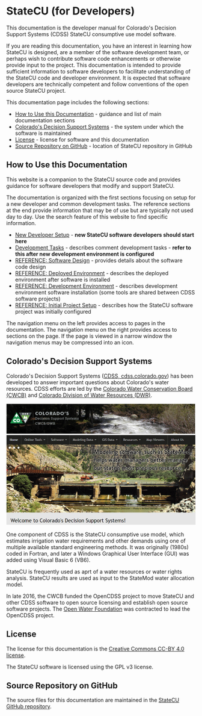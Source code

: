 # StateCU (for Developers) #

This documentation is the developer manual for Colorado's Decision Support Systems (CDSS) StateCU consumptive use model software.

If you are reading this documentation, you have an interest in learning how StateCU is designed,
are a member of the software development team,
or perhaps wish to contribute software code enhancements or otherwise provide input to the project.
This documentation is intended to provide sufficient information to software developers
to facilitate understanding of the StateCU code and developer environment.
It is expected that software developers are technically competent and
follow conventions of the open source StateCU project.

This documentation page includes the following sections:

* [How to Use this Documentation](#how-to-use-this-documentation) - guidance and list of main documentation sections
* [Colorado's Decision Support Systems](#colorados-decision-support-systems) - the system under which the software is maintained
* [License](#license) - license for software and this documentation
* [Source Repository on GitHub](#source-repository-on-github) - location of StateCU repository in GitHub

## How to Use this Documentation ##

This website is a companion to the StateCU source code and provides guidance for
software developers that modify and support StateCU.

The documentation is organized with the first sections focusing on setup for a new developer and common development tasks.
The reference sections at the end provide information that may be of use but are typically not used day to day.
Use the search feature of this website to find specific information.

* [New Developer Setup](dev-new/overview/) - **new StateCU software developers should start here**
* [Development Tasks](dev-tasks/overview/) - describes comment development tasks - **refer to this after new development environment is configured**
* [REFERENCE: Software Design](software-design/overview/) - provides details about the software code design
* [REFERENCE: Deployed Environment](deployed-env/overview/) - describes the deployed environment after software is installed
* [REFERENCE: Development Environment](dev-env/overview/) - describes development environment software installation (some tools are shared between CDSS software projects)
* [REFERENCE: Initial Project Setup](project-init/overview/) - describes how the StateCU software project was initially configured

The navigation menu on the left provides access to pages in the documentation.
The navigation menu on the right provides access to sections on the page.
If the page is viewed in a narrow window the navigation menus may be compressed into an icon.

## Colorado's Decision Support Systems ##

Colorado's Decision Support Systems ([CDSS, cdss.colorado.gov](https://cdss.colorado.gov/))
has been developed to answer important questions about Colorado's water resources.
CDSS efforts are led by the [Colorado Water Conservation Board (CWCB)](https://cwcb.colorado.gov/)
and [Colorado Division of Water Resources (DWR)](https://dwr.colorado.gov/).

![CDSS Website](index-images/CDSS-website.png)

One component of CDSS is the StateCU consumptive use model, which estimates irrigation water requirements and other demands
using one of multiple available standard engineering methods.
It was originally (1980s) coded in Fortran, and later a Windows Graphical User Interface (GUI) was added using Visual Basic 6 (VB6).

StateCU is frequently used as aprt of a water resources or water rights analysis.
StateCU results are used as input to the StateMod water allocation model.

In late 2016, the CWCB funded the OpenCDSS project to move StateCU and other CDSS software to open source licensing
and establish open source software projects.
The [Open Water Foundation](https://openwaterfoundation.org) was contracted to lead the OpenCDSS project.

## License ##

The license for this documentation is the [Creative Commons CC-BY 4.0 license](https://creativecommons.org/licenses/by/4.0/).

The StateCU software is licensed using the GPL v3 license.

## Source Repository on GitHub ##

The source files for this documentation are maintained in the
[StateCU GitHub repository](https://github.com/OpenCDSS/cdss-app-statecu-fortran/tree/master/doc-dev-mkdocs-project/).
